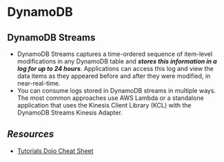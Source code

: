 # DynamoDB

## DynamoDB Streams

- DynamoDB Streams captures a time-ordered sequence of item-level modifications in any DynamoDB table and ***stores this information in a log for up to 24 hours***. Applications can access this log and view the data items as they appeared before and after they were modified, in near-real-time. 
- You can consume logs stored in DynamoDB streams in multiple ways. The most common approaches use AWS Lambda or a standalone application that uses the Kinesis Client Library (KCL) with the DynamoDB Streams Kinesis Adapter.

## *Resources*

- [Tutorials Dojo Cheat Sheet](https://tutorialsdojo.com/amazon-dynamodb/)